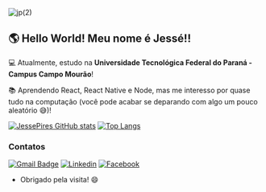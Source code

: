 ![jp(2)](https://user-images.githubusercontent.com/20424496/133869688-1c93b0fa-69f0-4750-a2af-84838a871fd7.png)

## 🌎 Hello World! Meu nome é Jessé!!

💻 Atualmente, estudo na <b>Universidade Tecnológica Federal do Paraná - Campus Campo Mourão</b>!

📚 Aprendendo React, React Native e Node, mas me interesso por quase tudo na computação (você pode acabar se deparando com algo um pouco aleatório 😅)!

[![JessePires GitHub stats](https://github-readme-stats.vercel.app/api?username=JessePires&theme=github_dark&show_icons=true)](https://github.com/JessePires/github-readme-stats)
[![Top Langs](https://github-readme-stats.vercel.app/api/top-langs/?username=anuraghazra&layout=compact&theme=github_dark)](https://github.com/JessePires/github-readme-stats)


### Contatos

[![Gmail Badge](https://img.shields.io/badge/Gmail-D14836?style=for-the-badge&logo=gmail&logoColor=white)](mailto:jesserocha@alunos.utfpr.edu.br)
[![Linkedin](https://img.shields.io/badge/LinkedIn-0077B5?style=for-the-badge&logo=linkedin&logoColor=white)](https://br.linkedin.com/in/jesse-pires-barbato-rocha-933714202)
[![Facebook](https://img.shields.io/badge/Facebook-1877F2?style=for-the-badge&logo=facebook&logoColor=white)](https://www.facebook.com/jessepires2010)

- Obrigado pela visita! 😄
